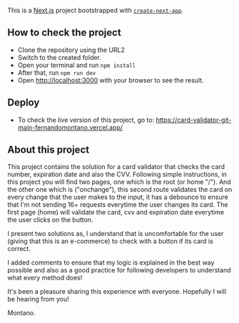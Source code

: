 This is a [Next.js](https://nextjs.org/) project bootstrapped with [`create-next-app`](https://github.com/vercel/next.js/tree/canary/packages/create-next-app).

## How to check the project

- Clone the repository using the URL2
- Switch to the created folder.
- Open your terminal and run `npm install`
- After that, run `npm run dev`
- Open [http://localhost:3000](http://localhost:3000) with your browser to see the result.

## Deploy

- To check the live version of this project, go to: https://card-validator-git-main-fernandomontano.vercel.app/

## About this project
This project contains the solution for a card validator that checks the card number, expiration date and also the CVV. Following simple instructions, in this project you will find two pages, one which is the root (or home "/"). And the other one which is ("onchange"), this second route validates the card on every change that the user makes to the input, it has a debounce to ensure that I'm not sending 16+ requests everytime the user changes its card. The first page (home) will validate the card, cvv and expiration date everytime the user clicks on the button.

I present two solutions as, I understand that is uncomfortable for the user (giving that this is an e-commerce) to check with a button if its card is correct.

I added comments to ensure that my logic is explained in the best way possible and also as a good practice for following developers to understand what every method does!

It's been a pleasure sharing this experience with everyone. Hopefully I will be hearing from you!

Montano.

